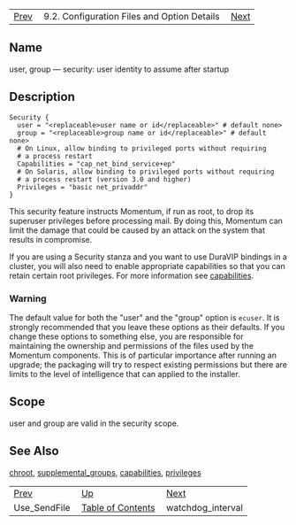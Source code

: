 |     |     |     |
| --- | --- | --- |
| [Prev](conf.ref.use_sendfile)  | 9.2. Configuration Files and Option Details |  [Next](conf.ref.watchdog_interval.php) |

<a name="conf.ref.user"></a>
## Name

user, group — security: user identity to assume after startup

<a name="idp12426464"></a>
## Description

```
Security {
  user = "<replaceable>user name or id</replaceable>" # default none>
  group = "<replaceable>group name or id</replaceable>" # default none>
  # On Linux, allow binding to privileged ports without requiring
  # a process restart
  Capabilities = "cap_net_bind_service+ep"
  # On Solaris, allow binding to privileged ports without requiring
  # a process restart (version 3.0 and higher)
  Privileges = "basic net_privaddr"
}
```

This security feature instructs Momentum, if run as root, to drop its superuser privileges before processing mail. By doing this, Momentum can limit the damage that could be caused by an attack on the system that results in compromise.

If you are using a Security stanza and you want to use DuraVIP bindings in a cluster, you will also need to enable appropriate capabilities so that you can retain certain root privileges. For more information see [capabilities](conf.ref.capabilities "capabilities").

### Warning

The default value for both the "user" and the "group" option is `ecuser`. It is strongly recommended that you leave these options as their defaults. If you change these options to something else, you are responsible for maintaining the ownership and permissions of the files used by the Momentum components. This is of particular importance after running an upgrade; the packaging will try to respect existing permissions but there are limits to the level of intelligence that can applied to the installer.

<a name="idp12433040"></a>
## Scope

user and group are valid in the security scope.

<a name="idp12434688"></a>
## See Also

[chroot](conf.ref.chroot "chroot"), [supplemental_groups](conf.ref.supplemental_groups.php "supplemental_groups"), [capabilities](conf.ref.capabilities.php "capabilities"), [privileges](conf.ref.privileges.php "privileges")

|     |     |     |
| --- | --- | --- |
| [Prev](conf.ref.use_sendfile)  | [Up](conf.ref.files.php) |  [Next](conf.ref.watchdog_interval.php) |
| Use_SendFile  | [Table of Contents](index) |  watchdog_interval |
